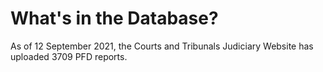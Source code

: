 
# What's in the Database?

As of 12 September 2021, the Courts and Tribunals Judiciary Website has uploaded 3709 PFD reports. 



